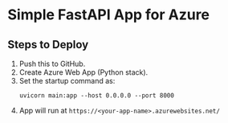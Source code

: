 # Simple FastAPI App for Azure

## Steps to Deploy

1. Push this to GitHub.
2. Create Azure Web App (Python stack).
3. Set the startup command as:
   ```
   uvicorn main:app --host 0.0.0.0 --port 8000
   ```
4. App will run at `https://<your-app-name>.azurewebsites.net/`
